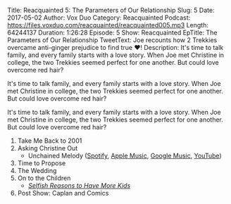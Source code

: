Title: Reacquainted 5: The Parameters of Our Relationship
Slug: 5
Date: 2017-05-02
Author: Vox Duo
Category: Reacquainted
Podcast: https://files.voxduo.com/reacquainted/reacquainted005.mp3
Length: 64244137
Duration: 1:26:28
Episode: 5
Show: Reacquainted
EpTitle: The Parameters of Our Relationship
TweetText: Joe recounts how 2 Trekkies overcame anti-ginger prejudice to find true ❤️!
Description: It's time to talk family, and every family starts with a love story. When Joe met Christine in college, the two Trekkies seemed perfect for one another. But could love overcome red hair?

It's time to talk family, and every family starts with a love story. When Joe met Christine in college, the two Trekkies seemed perfect for one another. But could love overcome red hair?





It's time to talk family, and every family starts with a love story. When Joe met Christine in college, the two Trekkies seemed perfect for one another. But could love overcome red hair?

1. Take Me Back to 2001
2. Asking Christine Out
    - Unchained Melody ([Spotify](spotify:track:1jFhnVoJkcB4lf9tT0rSZS), [Apple Music](https://itunes.apple.com/album/unchained-melody/id1013987?i=1013890&uo=4&ls=1), [Google Music](https://play.google.com/music/m/Tpdnif2ifnqhjxw6sinio4njoui?signup_if_needed=1), [YouTube](https://www.youtube.com/watch?v=qiiyq2xrSI0))
3. Time to Propose
4. The Wedding
5. On to the Children
    - *[Selfish Reasons to Have More Kids](https://www.cato.org/events/selfish-reasons-have-more-kids)*
6. Post Show: Caplan and Comics
